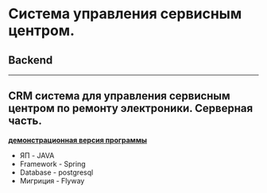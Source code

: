 # Система управления сервисным центром.
## Backend
---
CRM система для управления сервисным центром по ремонту электроники.
Серверная часть.
---
**[демонстрационная версия программы](http://базаданных.мир.рус)**
- ЯП - JAVA
- Framework - Spring
- Database - postgresql
- Мигриция - Flyway
